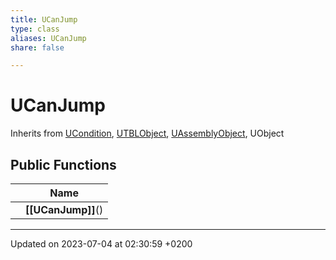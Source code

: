 ```yaml
---
title: UCanJump
type: class
aliases: UCanJump
share: false

---
```


# UCanJump





Inherits from [UCondition](/docs/SDK/Source/Classes/classUCondition.md), [UTBLObject](/docs/SDK/Source/Classes/classUTBLObject.md), [UAssemblyObject](/docs/SDK/Source/Classes/classUAssemblyObject.md), UObject

## Public Functions

|                | Name           |
| -------------- | -------------- |
| | **[[UCanJump]]**() |

-------------------------------

Updated on 2023-07-04 at 02:30:59 +0200